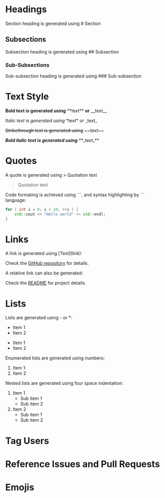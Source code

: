 # Headings

Section heading is generated using \# Section 

## Subsections

Subsection heading is generated using \#\# Subsection 

### Sub-Subsections

Sub-subsection heading is generated using \#\#\# Sub-subsection 

# Text Style

**Bold text is generated using** \*\*text\*\* __or__ \_\_text\_\_

*Italic text is generated using* \*text\* _or_ \_text\_

~~Strikethrough text is generated using~~ \~\~text\~\~

**_Bold italic text is generated using_** \*\*\_text\_\*\*

# Quotes

A quote is generated using \> Quotation text

> Quotation text

Code formating is achieved using \`\`\`, and syntax highlighting by \`\`\` language:

```cpp
for ( int i = 0; i < 10; ++i ) {
    std::cout << "Hello world" << std::endl; 
}
```

# Links

A link is generated using \[Text\](link):

Check the [GitHub repository](https://github.com/richardwaynefedorajr/GitHub) for details.

A relative link can also be generated:

Check the [README](README.md) for project details.

# Lists

Lists are generated using \- or \*:

- Item 1
- Item 2

* Item 1
* Item 2

Enumerated lists are generated using numbers:

1. Item 1
2. Item 2

Nested lists are generated using four space indentation:

1. Item 1
    * Sub item 1
    * Sub item 2
2. Item 2
    - Sub item 1
    - Sub item 2

# Tag Users

# Reference Issues and Pull Requests

# Emojis
